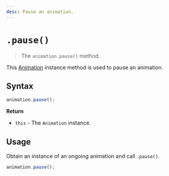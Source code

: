 ```yaml
---
desc: Pause an animation.
---
```

# `.pause()`

> The `animation.pause()` method.

This [Animation](..) instance method is used to pause an animation.

## Syntax

```js
animation.pause();
```

**Return**

+ `this` - The `Animation` instance.

## Usage

Obtain an instance of an ongoing animation and call `.pause()`.

```js
animation.pause();
```
